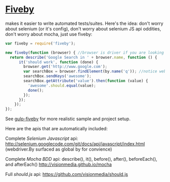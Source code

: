 [Fiveby](http://en.wikipedia.org/wiki/Five_by_five)
========

makes it easier to write automated tests/suites. Here's the idea: don't worry about selenium (or it's config), don't worry about selenium JS api oddities, don't worry about mocha, just use fiveby:
```javascript
var fiveby = require('fiveby');

new fiveby(function (browser) { //browser is driver if you are looking at selenium docs
  return describe('Google Search in ' + browser.name, function () {
      it('should work', function (done) {
        browser.get('http://www.google.com');
        var searchBox = browser.findElement(by.name('q')); //notice webdriver.By convenience method
        searchBox.sendKeys('awesome');
        searchBox.getAttribute('value').then(function (value) {
          'awesome'.should.equal(value);
          done();
        });
      });
    });
});
```
See [gulp-fiveby](https://github.dowjones.net/institutional/gulp-fiveby) for more realistic sample and project setup.

Here are the apis that are automatically included:

Complete *Selenium Javascript* api:
http://selenium.googlecode.com/git/docs/api/javascript/index.html
(webdriver.By surfaced as global by for convience)

Complete *Mocha BDD* api:
describe(), it(), before(), after(), beforeEach(), and afterEach()
http://visionmedia.github.io/mocha

Full *should.js* api:
https://github.com/visionmedia/should.js
